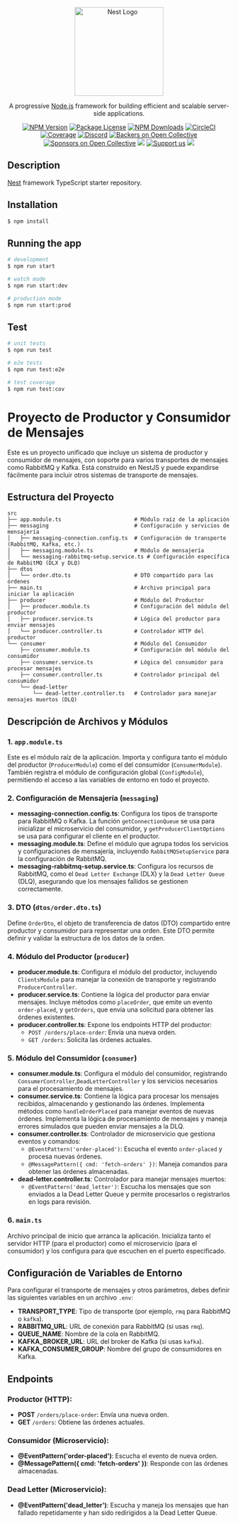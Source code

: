 <p align="center">
  <a href="http://nestjs.com/" target="blank"><img src="https://nestjs.com/img/logo-small.svg" width="200" alt="Nest Logo" /></a>
</p>

[circleci-image]: https://img.shields.io/circleci/build/github/nestjs/nest/master?token=abc123def456
[circleci-url]: https://circleci.com/gh/nestjs/nest

  <p align="center">A progressive <a href="http://nodejs.org" target="_blank">Node.js</a> framework for building efficient and scalable server-side applications.</p>
    <p align="center">
<a href="https://www.npmjs.com/~nestjscore" target="_blank"><img src="https://img.shields.io/npm/v/@nestjs/core.svg" alt="NPM Version" /></a>
<a href="https://www.npmjs.com/~nestjscore" target="_blank"><img src="https://img.shields.io/npm/l/@nestjs/core.svg" alt="Package License" /></a>
<a href="https://www.npmjs.com/~nestjscore" target="_blank"><img src="https://img.shields.io/npm/dm/@nestjs/common.svg" alt="NPM Downloads" /></a>
<a href="https://circleci.com/gh/nestjs/nest" target="_blank"><img src="https://img.shields.io/circleci/build/github/nestjs/nest/master" alt="CircleCI" /></a>
<a href="https://coveralls.io/github/nestjs/nest?branch=master" target="_blank"><img src="https://coveralls.io/repos/github/nestjs/nest/badge.svg?branch=master#9" alt="Coverage" /></a>
<a href="https://discord.gg/G7Qnnhy" target="_blank"><img src="https://img.shields.io/badge/discord-online-brightgreen.svg" alt="Discord"/></a>
<a href="https://opencollective.com/nest#backer" target="_blank"><img src="https://opencollective.com/nest/backers/badge.svg" alt="Backers on Open Collective" /></a>
<a href="https://opencollective.com/nest#sponsor" target="_blank"><img src="https://opencollective.com/nest/sponsors/badge.svg" alt="Sponsors on Open Collective" /></a>
  <a href="https://paypal.me/kamilmysliwiec" target="_blank"><img src="https://img.shields.io/badge/Donate-PayPal-ff3f59.svg"/></a>
    <a href="https://opencollective.com/nest#sponsor"  target="_blank"><img src="https://img.shields.io/badge/Support%20us-Open%20Collective-41B883.svg" alt="Support us"></a>
  <a href="https://twitter.com/nestframework" target="_blank"><img src="https://img.shields.io/twitter/follow/nestframework.svg?style=social&label=Follow"></a>
</p>
  <!--[![Backers on Open Collective](https://opencollective.com/nest/backers/badge.svg)](https://opencollective.com/nest#backer)
  [![Sponsors on Open Collective](https://opencollective.com/nest/sponsors/badge.svg)](https://opencollective.com/nest#sponsor)-->

## Description

[Nest](https://github.com/nestjs/nest) framework TypeScript starter repository.

## Installation

```bash
$ npm install
```

## Running the app

```bash
# development
$ npm run start

# watch mode
$ npm run start:dev

# production mode
$ npm run start:prod
```

## Test

```bash
# unit tests
$ npm run test

# e2e tests
$ npm run test:e2e

# test coverage
$ npm run test:cov
```

# Proyecto de Productor y Consumidor de Mensajes

Este es un proyecto unificado que incluye un sistema de productor y consumidor de mensajes, con soporte para varios transportes de mensajes como RabbitMQ y Kafka. Está construido en NestJS y puede expandirse fácilmente para incluir otros sistemas de transporte de mensajes.

## Estructura del Proyecto

```plaintext
src
├── app.module.ts                       # Módulo raíz de la aplicación
├── messaging                           # Configuración y servicios de mensajería
│   ├── messaging-connection.config.ts  # Configuración de transporte (RabbitMQ, Kafka, etc.)
│   ├── messaging.module.ts             # Módulo de mensajería
│   └── messaging-rabbitmq-setup.service.ts # Configuración específica de RabbitMQ (DLX y DLQ)
├── dtos
│   └── order.dto.ts                    # DTO compartido para las órdenes
├── main.ts                             # Archivo principal para iniciar la aplicación
├── producer                            # Módulo del Productor
│   ├── producer.module.ts              # Configuración del módulo del productor
│   ├── producer.service.ts             # Lógica del productor para enviar mensajes
│   └── producer.controller.ts          # Controlador HTTP del productor
└── consumer                            # Módulo del Consumidor
    ├── consumer.module.ts              # Configuración del módulo del consumidor
    ├── consumer.service.ts             # Lógica del consumidor para procesar mensajes
    ├── consumer.controller.ts          # Controlador principal del consumidor
    └── dead-letter
        └── dead-letter.controller.ts   # Controlador para manejar mensajes muertos (DLQ)
```

## Descripción de Archivos y Módulos

### 1. `app.module.ts`

Este es el módulo raíz de la aplicación. Importa y configura tanto el módulo del productor (`ProducerModule`) como el del consumidor (`ConsumerModule`). También registra el módulo de configuración global (`ConfigModule`), permitiendo el acceso a las variables de entorno en todo el proyecto.

### 2. Configuración de Mensajería (`messaging`)

- **messaging-connection.config.ts**: Configura los tipos de transporte para RabbitMQ o Kafka. La función `getConnectionQueue` se usa para inicializar el microservicio del consumidor, y `getProducerClientOptions` se usa para configurar el cliente en el productor.
- **messaging.module.ts**: Define el módulo que agrupa todos los servicios y configuraciones de mensajería, incluyendo `RabbitMQSetupService` para la configuración de RabbitMQ.
- **messaging-rabbitmq-setup.service.ts**: Configura los recursos de RabbitMQ, como el `Dead Letter Exchange` (DLX) y la `Dead Letter Queue` (DLQ), asegurando que los mensajes fallidos se gestionen correctamente.

### 3. DTO (`dtos/order.dto.ts`)

Define `OrderDto`, el objeto de transferencia de datos (DTO) compartido entre productor y consumidor para representar una orden. Este DTO permite definir y validar la estructura de los datos de la orden.

### 4. Módulo del Productor (`producer`)

- **producer.module.ts**: Configura el módulo del productor, incluyendo `ClientsModule` para manejar la conexión de transporte y registrando `ProducerController`.
- **producer.service.ts**: Contiene la lógica del productor para enviar mensajes. Incluye métodos como `placeOrder`, que emite un evento `order-placed`, y `getOrders`, que envía una solicitud para obtener las órdenes existentes.
- **producer.controller.ts**: Expone los endpoints HTTP del productor:
    - `POST /orders/place-order`: Envía una nueva orden.
    - `GET /orders`: Solicita las órdenes actuales.

### 5. Módulo del Consumidor (`consumer`)

- **consumer.module.ts**: Configura el módulo del consumidor, registrando `ConsumerController`,`DeadLetterController` y los servicios necesarios para el procesamiento de mensajes.
- **consumer.service.ts**: Contiene la lógica para procesar los mensajes recibidos, almacenando y gestionando las órdenes. Implementa métodos como `handleOrderPlaced` para manejar eventos de nuevas órdenes.  Implementa la lógica de procesamiento de mensajes y maneja errores simulados que pueden enviar mensajes a la DLQ.
- **consumer.controller.ts**: Controlador de microservicio que gestiona eventos y comandos:
    - `@EventPattern('order-placed')`: Escucha el evento `order-placed` y procesa nuevas órdenes.
    - `@MessagePattern({ cmd: 'fetch-orders' })`: Maneja comandos para obtener las órdenes almacenadas.
- **dead-letter.controller.ts**: Controlador para manejar mensajes muertos:
  - `@EventPattern('dead_letter')`: Escucha los mensajes que son enviados a la Dead Letter Queue y permite procesarlos o registrarlos en logs para revisión.
### 6. `main.ts`

Archivo principal de inicio que arranca la aplicación. Inicializa tanto el servidor HTTP (para el productor) como el microservicio (para el consumidor) y los configura para que escuchen en el puerto especificado.

## Configuración de Variables de Entorno

Para configurar el transporte de mensajes y otros parámetros, debes definir las siguientes variables en un archivo `.env`:

- **TRANSPORT_TYPE**: Tipo de transporte (por ejemplo, `rmq` para RabbitMQ o `kafka`).
- **RABBITMQ_URL**: URL de conexión para RabbitMQ (si usas `rmq`).
- **QUEUE_NAME**: Nombre de la cola en RabbitMQ.
- **KAFKA_BROKER_URL**: URL del broker de Kafka (si usas `kafka`).
- **KAFKA_CONSUMER_GROUP**: Nombre del grupo de consumidores en Kafka.

## Endpoints

### Productor (HTTP):

- **POST** `/orders/place-order`: Envía una nueva orden.
- **GET** `/orders`: Obtiene las órdenes actuales.

### Consumidor (Microservicio):

- **@EventPattern('order-placed')**: Escucha el evento de nueva orden.
- **@MessagePattern({ cmd: 'fetch-orders' })**: Responde con las órdenes almacenadas.

### Dead Letter (Microservicio):

- **@EventPattern('dead_letter')**: Escucha y maneja los mensajes que han fallado repetidamente y han sido redirigidos a la Dead Letter Queue.
